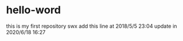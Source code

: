 # hello-word
this is my first repository
swx add this line at 2018/5/5 23:04
update in 2020/6/18 16:27
